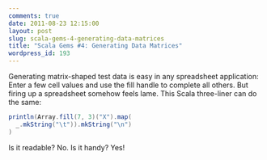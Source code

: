 ```yaml
---
comments: true
date: 2011-08-23 12:15:00
layout: post
slug: scala-gems-4-generating-data-matrices
title: "Scala Gems #4: Generating Data Matrices"
wordpress_id: 193
---
```

Generating matrix-shaped test data is easy in any spreadsheet application: Enter a few cell values and use the fill handle to complete all others. But firing up a spreadsheet somehow feels lame. This Scala three-liner can do the same:
``` scala
println(Array.fill(7, 3)("X").map(
  _.mkString("\t")).mkString("\n")
)
```
Is it readable? No. Is it handy? Yes!
